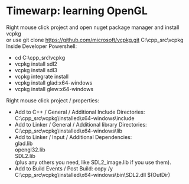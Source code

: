 # Timewarp: learning OpenGL

Right mouse click project and open nuget package manager and install vcpkg<br>
or use git clone https://github.com/microsoft/vcpkg.git C:\cpp_src\vcpkg<br>
Inside Developer Powershell:<br>
- cd C:\cpp_src\vcpkg
- vcpkg install sdl2<br>
- vcpkg install sdl3<br>
- vcpkg integrate install<br>
- vcpkg install glad:x64-windows
- vcpkg install glew:x64-windows

Right mouse click project / properties:<br>
- Add to C++ / General / Additional Include Directories: C:\cpp_src\vcpkg\installed\x64-windows\include<br>
- Add to Linker / General / Additional library Directories: C:\cpp_src\vcpkg\installed\x64-windows\lib<br>
- Add to  Linker / Input /  Additional Dependencies:<br>
glad.lib<br>
opengl32.lib<br>
SDL2.lib<br>
(plus any others you need, like SDL2_image.lib if you use them).<br>
- Add to Build Events / Post Build: copy /y C:\cpp_src\vcpkg\installed\x64-windows\bin\SDL2.dll $(OutDir)
